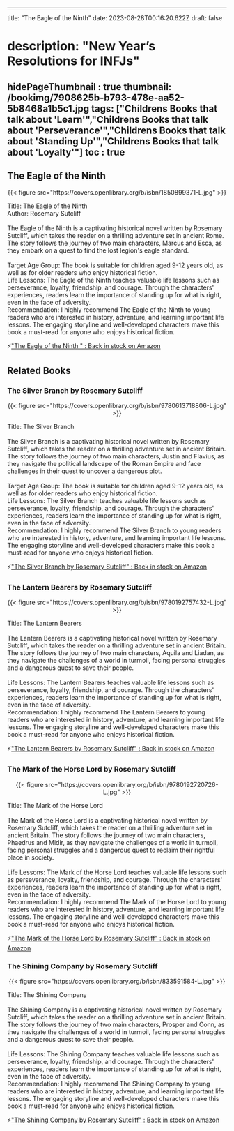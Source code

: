 
---
title: "The Eagle of the Ninth"
date: 2023-08-28T00:16:20.622Z
draft: false
# description: "New Year’s Resolutions for INFJs"
hidePageThumbnail : true
thumbnail: /bookimg/7908625b-b793-478e-aa52-5b8468a1b5c1.jpg
tags: ["Childrens Books that talk about 'Learn'","Childrens Books that talk about 'Perseverance'","Childrens Books that talk about 'Standing Up'","Childrens Books that talk about 'Loyalty'"]
toc : true
---
## The Eagle of the Ninth 

<center>
{{< figure src="https://covers.openlibrary.org/b/isbn/1850899371-L.jpg" >}}
</center>

Title: The Eagle of the Ninth</br>
Author: Rosemary Sutcliff</br></br>
The Eagle of the Ninth is a captivating historical novel written by Rosemary Sutcliff, which takes the reader on a thrilling adventure set in ancient Rome. The story follows the journey of two main characters, Marcus and Esca, as they embark on a quest to find the lost legion's eagle standard.</br></br>
Target Age Group: The book is suitable for children aged 9-12 years old, as well as for older readers who enjoy historical fiction.</br>
Life Lessons: The Eagle of the Ninth teaches valuable life lessons such as perseverance, loyalty, friendship, and courage. Through the characters' experiences, readers learn the importance of standing up for what is right, even in the face of adversity.</br>
Recommendation: I highly recommend The Eagle of the Ninth to young readers who are interested in history, adventure, and learning important life lessons. The engaging storyline and well-developed characters make this book a must-read for anyone who enjoys historical fiction.</br>

<p>⚡<a id="aflink" href="https://www.amazon.com/gp/search?ie=UTF8&tag=klayu00-20&linkCode=ur2&linkId=6639bed89a8ad8dd2705e40644eb43d3&camp=1789&creative=9325&index=books&keywords=The Eagle of the Ninth " class="one" target="_blank" title='"The Eagle of the Ninth " : Back in stock on Amazon'>"The Eagle of the Ninth " : Back in stock on Amazon</a></p>

## Related Books
### The Silver Branch by Rosemary Sutcliff
<center>
{{< figure src="https://covers.openlibrary.org/b/isbn/9780613718806-L.jpg" >}}
</center>

Title: The Silver Branch</br></br>
The Silver Branch is a captivating historical novel written by Rosemary Sutcliff, which takes the reader on a thrilling adventure set in ancient Britain. The story follows the journey of two main characters, Justin and Flavius, as they navigate the political landscape of the Roman Empire and face challenges in their quest to uncover a dangerous plot.</br></br>
Target Age Group: The book is suitable for children aged 9-12 years old, as well as for older readers who enjoy historical fiction.</br>
Life Lessons: The Silver Branch teaches valuable life lessons such as perseverance, loyalty, friendship, and courage. Through the characters' experiences, readers learn the importance of standing up for what is right, even in the face of adversity.</br>
Recommendation: I highly recommend The Silver Branch to young readers who are interested in history, adventure, and learning important life lessons. The engaging storyline and well-developed characters make this book a must-read for anyone who enjoys historical fiction.</br>

<p>⚡<a id="aflink" href="https://www.amazon.com/gp/search?ie=UTF8&tag=klayu00-20&linkCode=ur2&linkId=6639bed89a8ad8dd2705e40644eb43d3&camp=1789&creative=9325&index=books&keywords=The Silver Branch by Rosemary Sutcliff" class="one" target="_blank" title='"The Silver Branch by Rosemary Sutcliff" : Back in stock on Amazon'>"The Silver Branch by Rosemary Sutcliff" : Back in stock on Amazon</a></p>

### The Lantern Bearers by Rosemary Sutcliff
<center>
{{< figure src="https://covers.openlibrary.org/b/isbn/9780192757432-L.jpg" >}}
</center>

Title: The Lantern Bearers</br></br>
The Lantern Bearers is a captivating historical novel written by Rosemary Sutcliff, which takes the reader on a thrilling adventure set in ancient Britain. The story follows the journey of two main characters, Aquila and Liadan, as they navigate the challenges of a world in turmoil, facing personal struggles and a dangerous quest to save their people.</br></br>
Life Lessons: The Lantern Bearers teaches valuable life lessons such as perseverance, loyalty, friendship, and courage. Through the characters' experiences, readers learn the importance of standing up for what is right, even in the face of adversity.</br>
Recommendation: I highly recommend The Lantern Bearers to young readers who are interested in history, adventure, and learning important life lessons. The engaging storyline and well-developed characters make this book a must-read for anyone who enjoys historical fiction.</br>

<p>⚡<a id="aflink" href="https://www.amazon.com/gp/search?ie=UTF8&tag=klayu00-20&linkCode=ur2&linkId=6639bed89a8ad8dd2705e40644eb43d3&camp=1789&creative=9325&index=books&keywords=The Lantern Bearers by Rosemary Sutcliff" class="one" target="_blank" title='"The Lantern Bearers by Rosemary Sutcliff" : Back in stock on Amazon'>"The Lantern Bearers by Rosemary Sutcliff" : Back in stock on Amazon</a></p>

### The Mark of the Horse Lord by Rosemary Sutcliff
<center>
{{< figure src="https://covers.openlibrary.org/b/isbn/9780192720726-L.jpg" >}}
</center>

Title: The Mark of the Horse Lord</br></br>
The Mark of the Horse Lord is a captivating historical novel written by Rosemary Sutcliff, which takes the reader on a thrilling adventure set in ancient Britain. The story follows the journey of two main characters, Phaedrus and Midir, as they navigate the challenges of a world in turmoil, facing personal struggles and a dangerous quest to reclaim their rightful place in society.</br></br>
Life Lessons: The Mark of the Horse Lord teaches valuable life lessons such as perseverance, loyalty, friendship, and courage. Through the characters' experiences, readers learn the importance of standing up for what is right, even in the face of adversity.</br>
Recommendation: I highly recommend The Mark of the Horse Lord to young readers who are interested in history, adventure, and learning important life lessons. The engaging storyline and well-developed characters make this book a must-read for anyone who enjoys historical fiction.</br>

<p>⚡<a id="aflink" href="https://www.amazon.com/gp/search?ie=UTF8&tag=klayu00-20&linkCode=ur2&linkId=6639bed89a8ad8dd2705e40644eb43d3&camp=1789&creative=9325&index=books&keywords=The Mark of the Horse Lord by Rosemary Sutcliff" class="one" target="_blank" title='"The Mark of the Horse Lord by Rosemary Sutcliff" : Back in stock on Amazon'>"The Mark of the Horse Lord by Rosemary Sutcliff" : Back in stock on Amazon</a></p>

### The Shining Company by Rosemary Sutcliff
<center>
{{< figure src="https://covers.openlibrary.org/b/isbn/833591584-L.jpg" >}}
</center>

Title: The Shining Company</br></br>
The Shining Company is a captivating historical novel written by Rosemary Sutcliff, which takes the reader on a thrilling adventure set in ancient Britain. The story follows the journey of two main characters, Prosper and Conn, as they navigate the challenges of a world in turmoil, facing personal struggles and a dangerous quest to save their people.</br></br>
Life Lessons: The Shining Company teaches valuable life lessons such as perseverance, loyalty, friendship, and courage. Through the characters' experiences, readers learn the importance of standing up for what is right, even in the face of adversity.</br>
Recommendation: I highly recommend The Shining Company to young readers who are interested in history, adventure, and learning important life lessons. The engaging storyline and well-developed characters make this book a must-read for anyone who enjoys historical fiction.</br>

<p>⚡<a id="aflink" href="https://www.amazon.com/gp/search?ie=UTF8&tag=klayu00-20&linkCode=ur2&linkId=6639bed89a8ad8dd2705e40644eb43d3&camp=1789&creative=9325&index=books&keywords=The Shining Company by Rosemary Sutcliff" class="one" target="_blank" title='"The Shining Company by Rosemary Sutcliff" : Back in stock on Amazon'>"The Shining Company by Rosemary Sutcliff" : Back in stock on Amazon</a></p>
